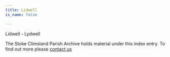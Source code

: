 ```yaml
---
title: Lidwell
is_name: false

---
```


Lidwell - Lydwell


The Stoke Climsland Parish Archive holds material under this index entry. To find out more please [contact us](/contact/)
